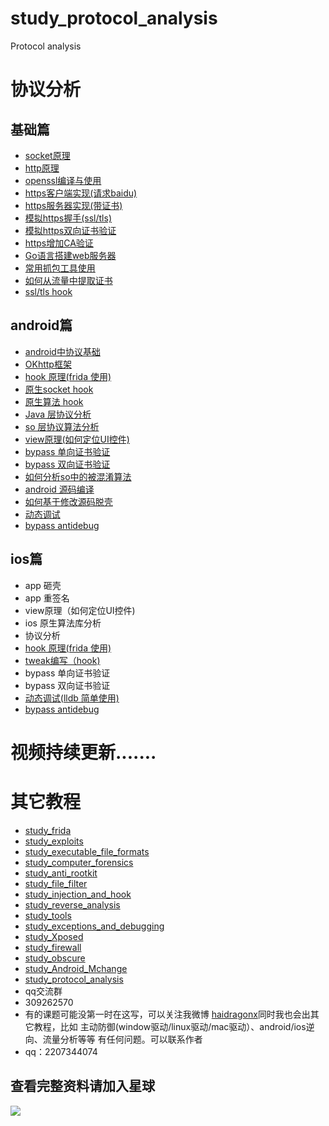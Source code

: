 # study_protocol_analysis
Protocol analysis
# 协议分析
## 基础篇
* [socket原理](https://github.com/haidragon/study_firewall)
* [http原理](https://github.com/haidragon/study_protocol_analysis/blob/master/study_protocol_analysis/page2/page.md)
* [openssl编译与使用](https://github.com/haidragon/study_protocol_analysis/blob/master/study_protocol_analysis/page3/page.md)
* [https客户端实现(请求baidu)](https://github.com/haidragon/study_protocol_analysis/blob/master/study_protocol_analysis/page4/page.md)
* [https服务器实现(带证书)](https://github.com/haidragon/study_protocol_analysis/blob/master/study_protocol_analysis/page5/page.md)
* [模拟https握手(ssl/tls)](https://github.com/haidragon/study_protocol_analysis/blob/master/study_protocol_analysis/page3/page.md)
* [模拟https双向证书验证](https://github.com/haidragon/study_protocol_analysis/blob/master/study_protocol_analysis/page7/page.md)
* [https增加CA验证](https://github.com/haidragon/study_protocol_analysis/blob/master/study_protocol_analysis/page7/page.md)
* [Go语言搭建web服务器](https://github.com/haidragon/study_protocol_analysis/blob/master/study_protocol_analysis/page9/page.md)
* [常用抓包工具使用](https://github.com/haidragon/study_tools)
* [如何从流量中提取证书](https://github.com/haidragon/study_protocol_analysis/blob/master/study_protocol_analysis/page10/page.md)
* [ssl/tls hook](https://github.com/haidragon/study_frida)
## android篇
* [android中协议基础](https://github.com/haidragon/study_protocol_analysis/blob/master/study_protocol_analysis/page11/page.md)
* [OKhttp框架](https://github.com/haidragon/study_protocol_analysis/blob/master/study_protocol_analysis/page12/page.md)
* [hook 原理(frida 使用)](https://github.com/haidragon/study_frida)
* [原生socket hook](https://github.com/haidragon/study_frida)
* [原生算法 hook](https://github.com/haidragon/study_frida)
* [Java 层协议分析](https://github.com/haidragon/study_frida)
* [so 层协议算法分析](https://github.com/haidragon/study_frida)
* [view原理](https://github.com/microsoft/ApplicationInspector)[(如何定位UI控件)](https://github.com/macacajs/app-inspector)
* [bypass 单向证书验证](https://github.com/haidragon/study_protocol_analysis/blob/master/study_protocol_analysis/page9/page.md)
* [bypass 双向证书验证](https://github.com/haidragon/study_protocol_analysis/blob/master/study_protocol_analysis/page9/page.md)
* [如何分析so中的被混淆算法](https://github.com/haidragon/study_protocol_analysis/blob/master/study_protocol_analysis/page9/page.md)
* [android 源码编译](https://github.com/haidragon/study_Android_Mchange)
* [如何基于修改源码脱壳](https://github.com/haidragon/study_Android_Mchange)
* [动态调试](https://github.com/haidragon/study_Android_Mchange)
* [bypass antidebug](https://github.com/haidragon/study_exceptions_and_debugging)
## ios篇
* app 砸壳
* app 重签名
* view原理（如何定位UI控件)
* ios 原生算法库分析
* 协议分析
* [hook 原理(frida 使用)](https://github.com/haidragon/study_frida)
* [tweak编写（hook)](https://github.com/haidragon/study_tweak)
* bypass 单向证书验证
* bypass 双向证书验证
* [动态调试(lldb 简单使用)](https://github.com/haidragon/study_tools)
* [bypass antidebug](https://github.com/haidragon/study_exceptions_and_debugging)


 # 视频持续更新.......  
# 其它教程
* [study_frida](https://github.com/haidragon/study_frida)
* [study_exploits](https://github.com/haidragon/study_exploits)
* [study_executable_file_formats](https://github.com/haidragon/study_executable_file_formats)
* [study_computer_forensics](https://github.com/haidragon/study_computer_forensics)
* [study_anti_rootkit](https://github.com/haidragon/study_anti_rootkit)
* [study_file_filter](https://github.com/haidragon/study_file_filter)
* [study_injection_and_hook](https://github.com/haidragon/study_injection_and_hook)
* [study_reverse_analysis](https://github.com/haidragon/study_reverse_analysis)
* [study_tools](https://github.com/haidragon/study_tools)
* [study_exceptions_and_debugging](https://github.com/haidragon/study_exceptions_and_debugging)
* [study_Xposed ](https://github.com/haidragon/study_Xposed)
* [study_firewall](https://github.com/haidragon/study_firewall)
* [study_obscure](https://github.com/haidragon/study_obscure)
* [study_Android_Mchange](https://github.com/haidragon/study_Android_Mchange)
* [study_protocol_analysis](https://github.com/haidragon/study_protocol_analysis)
* qq交流群 
* 309262570
* 有的课题可能没第一时在这写，可以关注我微博 [haidragonx](https://weibo.com/haidragon)同时我也会出其它教程，比如 主动防御(window驱动/linux驱动/mac驱动）、android/ios逆向、流量分析等等 有任何问题。可以联系作者
* qq：2207344074
## 查看完整资料请加入星球
![](https://github.com/haidragon/study_frida/blob/master/image/1681580715267_.pic_hd.jpg)




 



